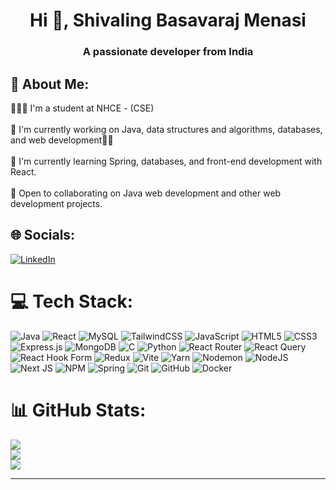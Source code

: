
<h1 align="center">Hi 👋, Shivaling Basavaraj Menasi</h1>
<h3 align="center">A passionate developer from India</h3>

##  💫 About Me:

🧑🏼‍🏫 I'm a student at NHCE - (CSE) <br><br> 🔭 I'm currently working on Java, data structures and algorithms, databases, and web development🥷🏼<br><br> 🌱 I'm currently learning Spring, databases, and front-end development with React.<br><br> 💬 Open to collaborating on Java web development and other web development projects.


## 🌐 Socials:
[![LinkedIn](https://img.shields.io/badge/LinkedIn-%230077B5.svg?logo=linkedin&logoColor=white)](https://linkedin.com/in/shivaling-basavaraj-menasi) 

# 💻 Tech Stack:
![Java](https://img.shields.io/badge/java-%23ED8B00.svg?style=plastic&logo=openjdk&logoColor=white)  ![React](https://img.shields.io/badge/react-%2320232a.svg?style=plastic&logo=react&logoColor=%2361DAFB) ![MySQL](https://img.shields.io/badge/mysql-4479A1.svg?style=plastic&logo=mysql&logoColor=white)
![TailwindCSS](https://img.shields.io/badge/tailwindcss-%2338B2AC.svg?style=plastic&logo=tailwind-css&logoColor=white) ![JavaScript](https://img.shields.io/badge/javascript-%23323330.svg?style=plastic&logo=javascript&logoColor=%23F7DF1E)
 ![HTML5](https://img.shields.io/badge/html5-%23E34F26.svg?style=plastic&logo=html5&logoColor=white)  ![CSS3](https://img.shields.io/badge/css3-%231572B6.svg?style=plastic&logo=css3&logoColor=white)  ![Express.js](https://img.shields.io/badge/express.js-%23404d59.svg?style=plastic&logo=express&logoColor=%2361DAFB) ![MongoDB](https://img.shields.io/badge/MongoDB-%234ea94b.svg?style=plastic&logo=mongodb&logoColor=white)
 ![C](https://img.shields.io/badge/c-%2300599C.svg?style=plastic&logo=c&logoColor=white)
   ![Python](https://img.shields.io/badge/python-3670A0?style=plastic&logo=python&logoColor=ffdd54) 
  ![React Router](https://img.shields.io/badge/React_Router-CA4245?style=plastic&logo=react-router&logoColor=white)
     ![React Query](https://img.shields.io/badge/-React%20Query-FF4154?style=plastic&logo=react%20query&logoColor=white)
      ![React Hook Form](https://img.shields.io/badge/React%20Hook%20Form-%23EC5990.svg?style=plastic&logo=reacthookform&logoColor=white)
       ![Redux](https://img.shields.io/badge/redux-%23593d88.svg?style=plastic&logo=redux&logoColor=white)
        ![Vite](https://img.shields.io/badge/vite-%23646CFF.svg?style=plastic&logo=vite&logoColor=white)
         ![Yarn](https://img.shields.io/badge/yarn-%232C8EBB.svg?style=plastic&logo=yarn&logoColor=white)
          ![Nodemon](https://img.shields.io/badge/NODEMON-%23323330.svg?style=plastic&logo=nodemon&logoColor=%BBDEAD) 
          ![NodeJS](https://img.shields.io/badge/node.js-6DA55F?style=plastic&logo=node.js&logoColor=white)
           ![Next JS](https://img.shields.io/badge/Next-black?style=plastic&logo=next.js&logoColor=white)
            ![NPM](https://img.shields.io/badge/NPM-%23CB3837.svg?style=plastic&logo=npm&logoColor=white)
             ![Spring](https://img.shields.io/badge/spring-%236DB33F.svg?style=plastic&logo=spring&logoColor=white)
               ![Git](https://img.shields.io/badge/git-%23F05033.svg?style=plastic&logo=git&logoColor=white) ![GitHub](https://img.shields.io/badge/github-%23121011.svg?style=plastic&logo=github&logoColor=white)
                ![Docker](https://img.shields.io/badge/docker-%230db7ed.svg?style=plastic&logo=docker&logoColor=white)
                
# 📊 GitHub Stats:
![](https://github-readme-stats.vercel.app/api?username=ShivalingMenasi&theme=tokyonight&hide_border=true&include_all_commits=false&count_private=false)<br/>
![](https://github-readme-streak-stats.herokuapp.com/?user=ShivalingMenasi&theme=tokyonight&hide_border=true)<br/>
![](https://github-readme-stats.vercel.app/api/top-langs/?username=ShivalingMenasi&theme=tokyonight&hide_border=true&include_all_commits=false&count_private=false&layout=compact)

---
<!--[![](https://visitcount.itsvg.in/api?id=ShivalingMenasi&icon=0&color=0)](https://visitcount.itsvg.in)-->

<!-- Proudly created with GPRM ( https://gprm.itsvg.in ) -->
